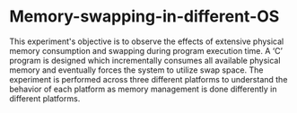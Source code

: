 # Memory-swapping-in-different-OS
This experiment's objective is to observe the effects of extensive physical memory consumption and swapping during program execution time. A ‘C’ program is designed which incrementally consumes all available physical memory and eventually forces the system to utilize swap space. The experiment is performed across three different platforms to understand the behavior of each platform as memory management is done differently in different platforms.

